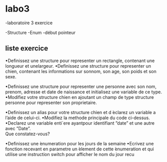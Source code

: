 # labo3

<p> -laboratoire 3 exercice </p>
-Structure
-Enum
-début pointeur

liste exercice
----------------------------------------------------------------------------------------------------------------------

•Definissez une structure pour representer un rectangle, contenant une longueur et unelargeur.
•Definissez une structure pour representer un chien, contenant les informations sur sonnom, son age, son poids et son sexe.

•Definissez une structure pour representer une personne avec son nom, prenom, adresse 
et date de naissance et initialisez une variable de ce type.
•Modifiez votre structure chien en ajoutant un champ de type structure personne pour representer son proprietaire.

•Definissez un alias pour votre structure chien et d ́eclarez un variable a l’aide de celui-ci.
•Modifiez la methode principale du code ci-dessus.  
•Declarez une variable enti`ere ayantpour identifiant ”date” et une autre avec ”Date”.  
Que constatez-vous?

•Definissez une  ́enumeration pour les jours de la semaine
•Ecrivez une fonction recevant en parametre un  ́element de cette  ́enumeration et qui 
utilise une instruction switch pour afficher le nom du jour recu

